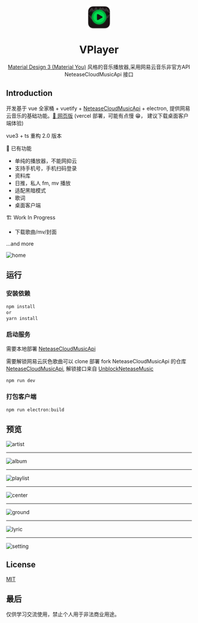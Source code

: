 <p align="center">
  <img width="64" align="center" src="./doc/logo.png">
</p>
<h1 align="center">
  VPlayer
</h1>
<p align="center">
    <a href="https://m3.material.io/" target="_blank"> Material Design 3 (Material You)</a> 风格的音乐播放器,采用网易云音乐非官方API NeteaseCloudMusicApi 接口
</p>

## Introduction

开发基于 vue 全家桶 + vuetify + [NeteaseCloudMusicApi](https://github.com/Binaryify/NeteaseCloudMusicApi) + electron, 提供网易云音乐的基础功能。[🎵 网页版](https://v-player-git-dev-gumengyu.vercel.app/) (vercel 部署，可能有点慢 😁， 建议下载桌面客户端体验)

vue3 + ts 重构 2.0 版本

🎨 已有功能

- 单纯的播放器，不能网抑云
- 支持手机号，手机扫码登录
- 资料库
- 日推，私人 fm, mv 播放
- 适配黑暗模式
- 歌词
- 桌面客户端

🏗 Work In Progress

- 下载歌曲/mv/封面

...and more

<picture>
  <source media="(prefers-color-scheme: dark)" srcset="https://user-images.githubusercontent.com/22021419/176350540-463dd27b-14a8-4b4a-bcb4-0ef9174c580e.png">
  <img width="1920" alt="home" src="https://user-images.githubusercontent.com/22021419/176350547-7f1b6d6d-0af9-4a6f-8a7f-f406d26f9d5f.png">
</picture>

## 运行

### 安装依赖

```
npm install
or
yarn install
```

### 启动服务

需要本地部署 [NeteaseCloudMusicApi](https://github.com/Binaryify/NeteaseCloudMusicApi)

需要解锁网易云灰色歌曲可以 clone 部署 fork NeteaseCloudMusicApi 的仓库 [NeteaseCloudMusicApi](https://github.com/GuMengYu/NeteaseCloudMusicApi), 解锁接口来自 [UnblockNeteaseMusic](https://github.com/UnblockNeteaseMusic/server)

```
npm run dev
```

### 打包客户端

```
npm run electron:build
```

## 预览

<picture>
  <source media="(prefers-color-scheme: dark)" srcset="https://user-images.githubusercontent.com/22021419/171577554-b327e276-7fb2-43a3-a2ef-71486b8fad4e.png">
  <img alt="artist" src="https://user-images.githubusercontent.com/22021419/171577562-d01b073e-036d-4030-b266-8835cf20211b.png">
</picture>

<hr>
<picture>
  <source media="(prefers-color-scheme: dark)" srcset="https://user-images.githubusercontent.com/22021419/171577531-2becfb40-a4f5-40fa-8aa4-1f4bbdebf457.png">
  <img alt="album" src="https://user-images.githubusercontent.com/22021419/171577547-1ae54a78-3267-4723-8e31-fceeffa5d7fd.png">
</picture>
<hr>
<picture>
  <source media="(prefers-color-scheme: dark)" srcset="https://user-images.githubusercontent.com/22021419/171577643-24cd2c38-f3dd-45b9-9c08-abd5c4b0e10e.png">
  <img alt="playlist" src="https://user-images.githubusercontent.com/22021419/171577650-ac978f49-8df3-4e75-80ca-5707a2106ab8.png">
</picture>
<hr>
<picture>
  <source media="(prefers-color-scheme: dark)" srcset="https://user-images.githubusercontent.com/22021419/171577571-11444997-775e-4750-b6ae-bcf73aa0402b.png">
  <img alt="center" src="https://user-images.githubusercontent.com/22021419/171577576-00f045b5-d35b-4597-9288-50887bdb3699.png">
</picture>
<hr>
<picture>
  <source media="(prefers-color-scheme: dark)" srcset="https://user-images.githubusercontent.com/22021419/171577603-39d2efba-327b-4054-92f6-4c3eb08d47ca.png">
  <img alt="ground" src="https://user-images.githubusercontent.com/22021419/171577611-3ed58e5b-9bbc-4f40-a183-1565502a4d25.png">
</picture>
<hr>
<picture>
  <source media="(prefers-color-scheme: dark)" srcset="https://user-images.githubusercontent.com/22021419/171577631-6c1d71eb-95a7-484c-be69-e09cbd8dff06.png">
  <img alt="lyric" src="https://user-images.githubusercontent.com/22021419/171577639-ca54b4e9-d451-4f6a-b2ec-7626478da430.png">
</picture>
<hr>
<picture>
  <source media="(prefers-color-scheme: dark)" srcset="https://user-images.githubusercontent.com/22021419/171577655-3bb75577-af8c-4eaa-88f5-79858783a15b.png">
  <img alt="setting" src="https://user-images.githubusercontent.com/22021419/171577657-af2e01d6-00f5-4f26-9c57-ce684c90205d.png">
</picture>

## License

[MIT](/LICENSE)

## 最后

仅供学习交流使用，禁止个人用于非法商业用途。
